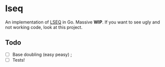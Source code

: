 # lseq

An implementation of [LSEQ](https://hal.archives-ouvertes.fr/file/index/docid/921633/filename/fp025-nedelec.pdf) in Go. Massive **WIP**. If you want to see ugly and not working code, look at this project.

## Todo

- [ ] Base doubling (easy peasy) ;
- [ ] Tests!
